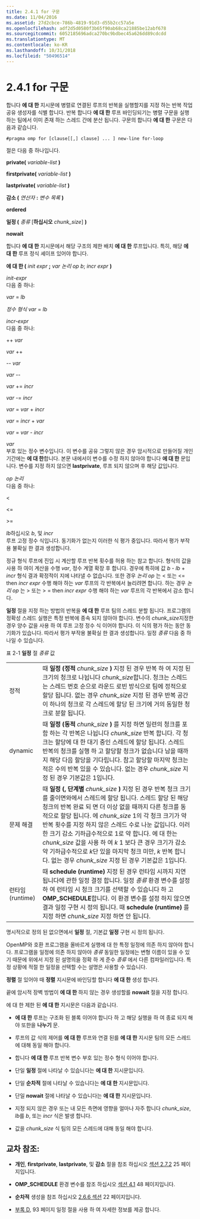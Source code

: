 ```yaml
---
title: 2.4.1 for 구문
ms.date: 11/04/2016
ms.assetid: 27d2cbce-786b-4819-91d3-d55b2cc57a5e
ms.openlocfilehash: adf2d5d0580f3b65f90ab68ca21885be12abf678
ms.sourcegitcommit: 6052185696adca270bc9bdbec45a626dd89cdcdd
ms.translationtype: MT
ms.contentlocale: ko-KR
ms.lasthandoff: 10/31/2018
ms.locfileid: "50496514"
---
```

# <a name="241-for-construct"></a>2.4.1 for 구문

합니다 **에 대 한** 지시문에 병렬로 연결된 루프의 반복을 실행할지를 지정 하는 반복 작업 공유 생성자를 식별 합니다. 반복 합니다 **에 대 한** 루프 바인딩되기는 병렬 구문을 실행 하는 팀에서 이미 존재 하는 스레드 간에 분산 됩니다. 구문의 합니다 **에 대 한** 구문은 다음과 같습니다.

```
#pragma omp for [clause[[,] clause] ... ] new-line for-loop
```

절은 다음 중 하나입니다.

**private(** *variable-list* **)**

**firstprivate(** *variable-list* **)**

**lastprivate(** *variable-list* **)**

**감소 (** *연산자* **:** *변수 목록* **)**

**ordered**

**일정 (** *종류* [**하십시오** *chunk_size*] **)**

**nowait**

합니다 **에 대 한** 지시문에서 해당 구조의 제한 배치 **에 대 한** 루프입니다. 특히, 해당 **에 대 한** 루프 정식 셰이프 있어야 합니다.

**에 대 한 (** *init expr* **;** *var 논리 op b*; *incr expr* **)**

*init-expr*<br/>
다음 중 하나:

*var* = *lb*

*정수 형식 var* = *lb*

*incr-expr*<br/>
다음 중 하나:

++ *var*

*var* ++

-- *var*

*var* --

*var* += *incr*

*var* -= *incr*

*var* = *var* + *incr*

*var* = *incr* + *var*

*var* = *var* - *incr*

*var*<br/>
부호 있는 정수 변수입니다. 이 변수를 공유 그렇지 않은 경우 암시적으로 만들어질 개인 기간에는 **에 대 한**합니다.   본문 내에서이 변수를 수정 하지 않아야 합니다 **에 대 한** 문입니다. 변수를 지정 하지 않으면 **lastprivate**, 루프 되지 않으며 후 해당 값입니다.

*op 논리*<br/>
다음 중 하나:

<

\<=

>

\>=

*lb*하십시오 *b*, 및 *incr*<br>
루프 고정 정수 식입니다. 동기화가 없는지 이러한 식 평가 중입니다. 따라서 평가 부작용 불확실 한 결과 생성합니다.

정규 형식 루프에 진입 시 계산할 루프 반복 횟수를 허용 하는 참고 합니다. 형식의 값을 사용 하 여이 계산을 수행 *var*, 정수 계열 확장 후 합니다. 경우에 특히에 값 *b* - *lb* + *incr* 형식 결과 확정적이 지에 나타낼 수 없습니다. 또한 경우 *논리 op* 는 < 또는 \<= then *incr expr* 수행 해야 하는 *var* 루프의 각 반복에서 늘리려면 합니다.   하는 경우 *논리 op* 는 > 또는 > = then *incr expr* 수행 해야 하는 *var* 루프의 각 반복에서 감소 합니다.

**일정** 절을 지정 하는 방법의 반복을 **에 대 한** 루프 팀의 스레드 분할 됩니다. 프로그램의 정확성 스레드 실행은 특정 반복에 종속 되지 않아야 합니다. 변수의 *chunk_size*지정한 경우 양수 값을 사용 하 여 루프 고정 정수 식 이어야 합니다. 이 식의 평가 하는 동안 동기화가 있습니다. 따라서 평가 부작용 불확실 한 결과 생성합니다. 일정 *종류* 다음 중 하나일 수 있습니다.

표 2-1 **일정** 절 *종류* 값

|||
|-|-|
|정적|때 **일정 (정적** *chunk_size* **)** 지정 된 경우 반복 하 여 지정 된 크기의 청크로 나뉩니다 *chunk_size*합니다. 청크는 스레드는 스레드 번호 순으로 라운드 로빈 방식으로 팀에 정적으로 할당 됩니다. 없는 경우 *chunk_size* 지정 된 경우 반복 공간이 하나의 청크로 각 스레드에 할당 된 크기에 거의 동일한 청크로 분할 됩니다.|
|dynamic|때 **일정 (동적** *chunk_size* **)** 를 지정 하면 일련의 청크를 포함 하는 각 반복은 나뉩니다 *chunk_size* 반복 합니다. 각 청크는 할당에 대 한 대기 중인 스레드에 할당 됩니다. 스레드 반복의 청크를 실행 하 고 할당할 청크가 없습니다 남을 때까지 해당 다음 할당을 기다립니다. 참고 할당할 마지막 청크는 적은 수의 반복 있을 수 있습니다. 없는 경우 *chunk_size* 지정 된 경우 기본값은 1입니다.|
|문제 해결|때 **일정 (, 단계별** *chunk_size* **)** 지정 된 경우 반복 청크 크기를 줄이면와에서 스레드에 할당 됩니다. 스레드 할당 된 해당 청크의 반복 완료 되 면 더 이상 없을 때까지 다른 청크를 동적으로 할당 됩니다. 에 *chunk_size* 1의 각 청크 크기가 약 반복 횟수를 지정 하지 않은 스레드 수로 나눈 값입니다. 이러한 크기 감소 기하급수적으로 1로 약 합니다. 에 대 한는 *chunk_size* 값을 사용 하 여 *k* 1 보다 큰 경우 크기가 감소 약 기하급수적으로 *k*단 있을 마지막 청크 미만,  *k* 반복 합니다. 없는 경우 *chunk_size* 지정 된 경우 기본값은 1입니다.|
|런타임(runtime)|때 **schedule (runtime)** 지정 된 경우 런타임 시까지 지연 됩니다에 관한 일정 결정 합니다. 일정 *종류* 환경 변수를 설정 하 여 런타임 시 청크 크기를 선택할 수 있습니다 하 고 **OMP_SCHEDULE**합니다. 이 환경 변수를 설정 하지 않으면 결과 일정 구현 시 정의 됩니다. 때 **schedule (runtime)** 를 지정 하면 *chunk_size* 지정 하면 안 됩니다.|

명시적으로 정의 된 없으면에서 **일정** 절, 기본값 **일정** 구현 시 정의 됩니다.

OpenMP와 호환 프로그램을 올바르게 실행에 대 한 특정 일정에 의존 하지 않아야 합니다. 프로그램을 일정에 의존 하지 않아야 *종류* 동일한 일정에는 변형 이름이 있을 수 있기 때문에 위에서 지정 된 설명의을 정확 하 게 준수 *종류* 에서 다른 컴파일러입니다. 특정 상황에 적절 한 일정을 선택할 수는 설명은 사용할 수 있습니다.

**정렬** 절 있어야 때 **정렬** 지시문에 바인딩할 합니다 **에 대 한** 생성 합니다.

끝에 암시적 장벽 방법이 **에 대 한** 하지 않는 경우 생성할를 **nowait** 절을 지정 합니다.

에 대 한 제한 된 **에 대 한** 지시문은 다음과 같습니다.

- **에 대 한** 루프는 구조화 된 블록 이어야 합니다 하 고 해당 실행을 하 여 종료 되지 해야 또한을 **나누기** 문.

- 루프의 값 식의 제어를 **에 대 한** 루프와 연결 된를 **에 대 한** 지시문 팀의 모든 스레드에 대해 동일 해야 합니다.

- 합니다 **에 대 한** 루프 반복 변수 부호 있는 정수 형식 이어야 합니다.

- 단일 **일정** 절에 나타날 수 있습니다는 **에 대 한** 지시문입니다.

- 단일 **순차적** 절에 나타날 수 있습니다는 **에 대 한** 지시문입니다.

- 단일 **nowait** 절에 나타날 수 있습니다는 **에 대 한** 지시문입니다.

- 지정 되지 않은 경우 또는 내 모든 측면에 영향을 얼마나 자주 합니다 *chunk_size*, *lb*를 *b*, 또는 *incr* 식은 발생 합니다.

- 값을 *chunk_size* 식 팀의 모든 스레드에 대해 동일 해야 합니다.

## <a name="cross-references"></a>교차 참조:

- **개인**, **firstprivate**, **lastprivate**, 및 **감소** 절을 참조 하십시오 [섹션 2.7.2](../../parallel/openmp/2-7-2-data-sharing-attribute-clauses.md) 25 페이지입니다.

- **OMP_SCHEDULE** 환경 변수를 참조 하십시오 [섹션 4.1](../../parallel/openmp/4-1-omp-schedule.md) 48 페이지입니다.

- **순차적** 생성을 참조 하십시오 [2.6.6 섹션](../../parallel/openmp/2-6-6-ordered-construct.md) 22 페이지입니다.

- [부록 D](../../parallel/openmp/d-using-the-schedule-clause.md), 93 페이지 일정 절을 사용 하 여 자세한 정보를 제공 합니다.